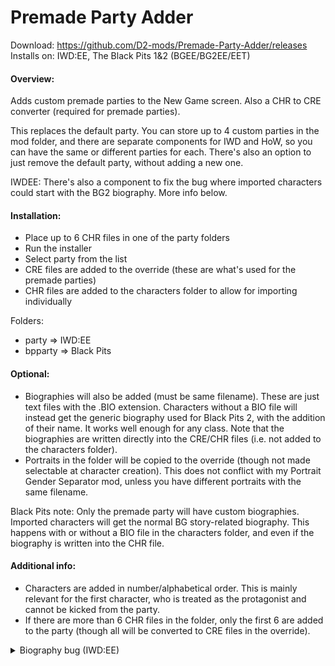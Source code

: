 # Premade Party Adder
Download: https://github.com/D2-mods/Premade-Party-Adder/releases  
Installs on: IWD:EE, The Black Pits 1&2 (BGEE/BG2EE/EET)


#### Overview:
Adds custom premade parties to the New Game screen. Also a CHR to CRE converter (required for premade parties).

This replaces the default party. You can store up to 4 custom parties in the mod folder, and there are separate components for IWD and HoW, so you can have the same or different parties for each. There's also an option to just remove the default party, without adding a new one.

IWDEE: There's also a component to fix the bug where imported characters could start with the BG2 biography. More info below.


#### Installation:
- Place up to 6 CHR files in one of the party folders
- Run the installer
- Select party from the list
- CRE files are added to the override (these are what's used for the premade parties)
- CHR files are added to the characters folder to allow for importing individually

Folders:
- party => IWD:EE
- bpparty => Black Pits


#### Optional: 
- Biographies will also be added (must be same filename). These are just text files with the .BIO extension. Characters without a BIO file will instead get the generic biography used for Black Pits 2, with the addition of their name. It works well enough for any class. Note that the biographies are written directly into the CRE/CHR files (i.e. not added to the characters folder).
- Portraits in the folder will be copied to the override (though not made selectable at character creation). This does not conflict with my Portrait Gender Separator mod, unless you have different portraits with the same filename.

Black Pits note: Only the premade party will have custom biographies. Imported characters will get the normal BG story-related biography. This happens with or without a BIO file in the characters folder, and even if the biography is written into the CHR file.


#### Additional info:
- Characters are added in number/alphabetical order. This is mainly relevant for the first character, who is treated as the protagonist and cannot be kicked from the party. 
- If there are more than 6 CHR files in the folder, only the first 6 are added to the party (though all will be converted to CRE files in the override).


<details>
  <summary>Biography bug (IWD:EE)</summary>
  
- This mod fixes the bug that causes imported characters to start with the BG2 biography. This is done by default for characters added to premade parties. A separate component lets you patch all CHR files in the characters folder.

- This will also delete any BIO files in the folder (required to prevent the bug). The biographies are written directly into the CHR files instead. Characters without a BIO file will get the generic biography from Black Pits 2, but only if the CHR file doesn't already have a custom biography written in.

- It's not completely bug-free. To avoid issues, don't open up the biography screens before starting the game (the status screens are fine). Once you're in the game, you can view any screens without issues. I noticed at least two reproducible bugs on the party creation screen, which I'll describe here:

1. If you view the biography of Player1 (first character in order), then import more characters, then start the game, Player1 will have the BG2 biography.
2. If you view the biographies of any character other than Player1, then start the game, Player1 will have the same biography as the last character viewed. This bug happens with premade parties as well.

- Basically, as long as you don't view biographies while on the party creation screen, there shouldn't usually be issues.

</summary>